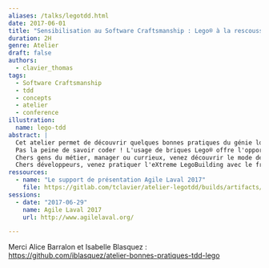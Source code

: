 ```yaml
---
aliases: /talks/legotdd.html
date: 2017-06-01
title: "Sensibilisation au Software Craftsmanship : Lego® à la rescousse"
duration: 2H
genre: Atelier
draft: false
authors:
  - clavier_thomas
tags:
  - Software Craftsmanship
  - tdd
  - concepts
  - atelier
  - conference
illustration:
  name: lego-tdd
abstract: |
  Cet atelier permet de découvrir quelques bonnes pratiques du génie logiciel en s'amusant : TDD, Clean Code, Refactoring, Dette Technique et Integration Continue sont au programme !
  Pas la peine de savoir coder ! L'usage de briques Lego® offre l'opportunité à tous (développeurs ou non) de manipuler ces concepts.
  Chers gens du métier, manager ou currieux, venez découvrir le mode de fonctionnement d'un développeur.
  Chers développeurs, venez pratiquer l'eXtreme LegoBuilding avec le framework LegoUnit !
ressources:
  - name: "Le support de présentation Agile Laval 2017"
    file: https://gitlab.com/tclavier/atelier-legotdd/builds/artifacts/master/file/2017agileLaval.pdf?job=compile_pdf
sessions:
  - date: "2017-06-29"
    name: Agile Laval 2017
    url: http://www.agilelaval.org/

---
```


Merci Alice Barralon et Isabelle Blasquez :
https://github.com/iblasquez/atelier-bonnes-pratiques-tdd-lego
